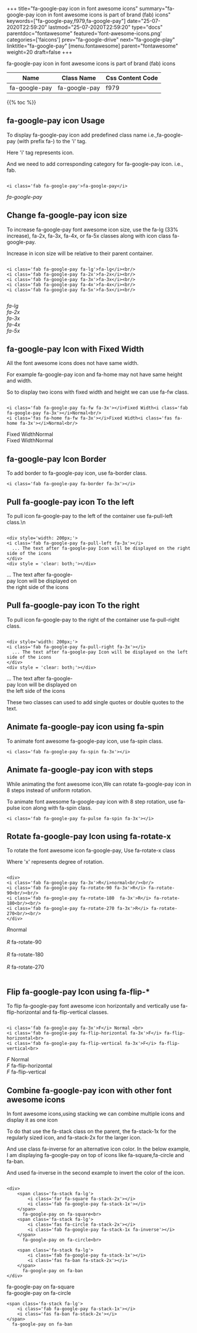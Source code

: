 +++
title="fa-google-pay icon in font awesome icons"
summary="fa-google-pay icon in font awesome icons is part of brand (fab) icons"
keywords=["fa-google-pay,f979,fa-google-pay"]
date="25-07-2020T22:59:20"
lastmod="25-07-2020T22:59:20"
type="docs"
parentdoc="fontawesome"
featured='font-awesome-icons.png'
categories=['faicons']
prev="fa-google-drive"
next="fa-google-play"
linktitle="fa-google-pay"
[menu.fontawesome]
parent="fontawesome"
weight=20
draft=false
+++


fa-google-pay icon in font awesome icons is part of brand (fab) icons

<div class='table-responsive'><table class='table'><thead><tr><th>Name</th><th>Class Name</th><th>Css Content Code</th></tr></thead><tbody><tr><td>fa-google-pay</td><td>fa-google-pay</td><td>f979</td></tr></tbody></table></div>


{{% toc %}}


## fa-google-pay icon Usage

To display fa-google-pay icon add predefined class name i.e.,fa-google-pay (with prefix fa-) to the 'i' tag.

Here 'i' tag represents icon.

And we need to add corresponding category for fa-google-pay icon. i.e., fab.


```

<i class='fab fa-google-pay'>fa-google-pay</i>
```

<i class='fab fa-google-pay'>fa-google-pay</i>




## Change fa-google-pay icon size
To increase fa-google-pay font awesome icon size, use the fa-lg (33% increase), fa-2x, fa-3x, fa-4x, or fa-5x classes along with icon class fa-google-pay.

Increase in icon size will be relative to their parent container. 

```

<i class='fab fa-google-pay fa-lg'>fa-lg</i><br/>
<i class='fab fa-google-pay fa-2x'>fa-2x</i><br/>
<i class='fab fa-google-pay fa-3x'>fa-3x</i><br/>
<i class='fab fa-google-pay fa-4x'>fa-4x</i><br/>
<i class='fab fa-google-pay fa-5x'>fa-5x</i><br/>
            
```

<i class='fab fa-google-pay fa-lg'>fa-lg</i><br/>
<i class='fab fa-google-pay fa-2x'>fa-2x</i><br/>
<i class='fab fa-google-pay fa-3x'>fa-3x</i><br/>
<i class='fab fa-google-pay fa-4x'>fa-4x</i><br/>
<i class='fab fa-google-pay fa-5x'>fa-5x</i><br/>
            



## fa-google-pay Icon with Fixed Width 

All the font awesome icons does not have same width.

For example fa-google-pay icon and fa-home may not have same height and width.

So to display two icons with fixed width and height we can use fa-fw class.


```

<i class='fab fa-google-pay fa-fw fa-3x'></i>Fixed Width<i class='fab fa-google-pay fa-3x'></i>Normal<br/>
<i class='fas fa-home fa-fw fa-3x'></i>Fixed Width<i class='fas fa-home fa-3x'></i>Normal<br/>
```

<i class='fab fa-google-pay fa-fw fa-3x'></i>Fixed Width<i class='fab fa-google-pay fa-3x'></i>Normal<br/>
<i class='fas fa-home fa-fw fa-3x'></i>Fixed Width<i class='fas fa-home fa-3x'></i>Normal<br/>



## fa-google-pay Icon Border 

To add border to fa-google-pay icon, use fa-border class.


```
<i class='fab fa-google-pay fa-border fa-3x'></i>

```
<i class='fab fa-google-pay fa-border fa-3x'></i>





## Pull fa-google-pay icon To the left

To pull icon fa-google-pay to the left of the container use fa-pull-left class.\n

```

<div style='width: 200px;'>
<i class='fab fa-google-pay fa-pull-left fa-3x'></i>
  ... The text after fa-google-pay Icon will be displayed on the right side of the icons
</div>
<div style = 'clear: both;'></div>
```

<div style='width: 200px;'>
<i class='fab fa-google-pay fa-pull-left fa-3x'></i>
  ... The text after fa-google-pay Icon will be displayed on the right side of the icons
</div>
<div style = 'clear: both;'></div>




## Pull fa-google-pay icon To the right
To pull icon fa-google-pay to the right of the container use fa-pull-right class.

```

<div style='width: 200px;'>
<i class='fab fa-google-pay fa-pull-right fa-3x'></i>
  ... The text after fa-google-pay Icon will be displayed on the left side of the icons
</div>
<div style = 'clear: both;'></div>
```

<div style='width: 200px;'>
<i class='fab fa-google-pay fa-pull-right fa-3x'></i>
  ... The text after fa-google-pay Icon will be displayed on the left side of the icons
</div>
<div style = 'clear: both;'></div>

These two classes can used to add single quotes or double quotes to the text.


## Animate fa-google-pay icon using fa-spin
To animate font awesome fa-google-pay icon, use fa-spin class.

```
<i class='fab fa-google-pay fa-spin fa-3x'></i>
```
<i class='fab fa-google-pay fa-spin fa-3x'></i>




## Animate fa-google-pay icon with steps
While animating the font awesome icon,We can rotate fa-google-pay icon in 8 steps instead of uniform rotation.

To animate font awesome fa-google-pay icon with 8 step rotation, use fa-pulse icon along with fa-spin class.


```
<i class='fab fa-google-pay fa-pulse fa-spin fa-3x'></i>

```
<i class='fab fa-google-pay fa-pulse fa-spin fa-3x'></i>





## Rotate fa-google-pay Icon using fa-rotate-x
To rotate the font awesome icon fa-google-pay, Use fa-rotate-x class

Where 'x' represents degree of rotation.


```

<div>
<i class='fab fa-google-pay fa-3x'>R</i>normal<br/><br/>
<i class='fab fa-google-pay fa-rotate-90 fa-3x'>R</i> fa-rotate-90<br/><br/> 
<i class='fab fa-google-pay fa-rotate-180  fa-3x'>R</i> fa-rotate-180<br/><br/> 
<i class='fab fa-google-pay fa-rotate-270 fa-3x'>R</i> fa-rotate-270<br/><br/>
</div>
```

<div>
<i class='fab fa-google-pay fa-3x'>R</i>normal<br/><br/>
<i class='fab fa-google-pay fa-rotate-90 fa-3x'>R</i> fa-rotate-90<br/><br/> 
<i class='fab fa-google-pay fa-rotate-180  fa-3x'>R</i> fa-rotate-180<br/><br/> 
<i class='fab fa-google-pay fa-rotate-270 fa-3x'>R</i> fa-rotate-270<br/><br/>
</div>




## Flip fa-google-pay Icon using fa-flip-*
To flip fa-google-pay font awesome icon horizontally and vertically use fa-flip-horizontal and fa-flip-vertical classes. 

```

<i class='fab fa-google-pay fa-3x'>F</i> Normal <br>
<i class='fab fa-google-pay fa-flip-horizontal fa-3x'>F</i> fa-flip-horizontal<br>
<i class='fab fa-google-pay fa-flip-vertical fa-3x'>F</i> fa-flip-vertical<br>
```

<i class='fab fa-google-pay fa-3x'>F</i> Normal <br>
<i class='fab fa-google-pay fa-flip-horizontal fa-3x'>F</i> fa-flip-horizontal<br>
<i class='fab fa-google-pay fa-flip-vertical fa-3x'>F</i> fa-flip-vertical<br>




## Combine fa-google-pay icon with other font awesome icons
In font awesome icons,using stacking we can combine multiple icons and display it as one icon 

To do that use the fa-stack class on the parent, the fa-stack-1x for the regularly sized icon, and fa-stack-2x for the larger icon.

And use class fa-inverse for an alternative icon color. 
In the below example, I am displaying fa-google-pay on top of icons like fa-square,fa-circle and fa-ban.

And used fa-inverse in the second example to invert the color of the icon.

```

<div>
    <span class='fa-stack fa-lg'>
        <i class='far fa-square fa-stack-2x'></i>
        <i class='fab fa-google-pay fa-stack-1x'></i>
    </span>
      fa-google-pay on fa-square<br>
    <span class='fa-stack fa-lg'>
        <i class='fas fa-circle fa-stack-2x'></i>
        <i class='fab fa-google-pay fa-stack-1x fa-inverse'></i>
    </span>
      fa-google-pay on fa-circle<br>

    <span class='fa-stack fa-lg'>
        <i class='fab fa-google-pay fa-stack-1x'></i>
        <i class='fas fa-ban fa-stack-2x'></i>
    </span>
      fa-google-pay on fa-ban
</div>
```

<div>
    <span class='fa-stack fa-lg'>
        <i class='far fa-square fa-stack-2x'></i>
        <i class='fab fa-google-pay fa-stack-1x'></i>
    </span>
      fa-google-pay on fa-square<br>
    <span class='fa-stack fa-lg'>
        <i class='fas fa-circle fa-stack-2x'></i>
        <i class='fab fa-google-pay fa-stack-1x fa-inverse'></i>
    </span>
      fa-google-pay on fa-circle<br>

    <span class='fa-stack fa-lg'>
        <i class='fab fa-google-pay fa-stack-1x'></i>
        <i class='fas fa-ban fa-stack-2x'></i>
    </span>
      fa-google-pay on fa-ban
</div>






